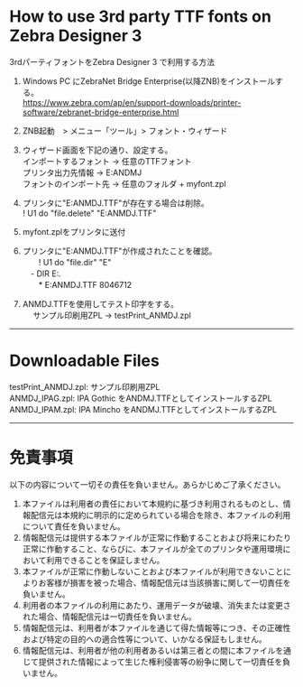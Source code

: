 # How to use 3rd party TTF fonts on Zebra Designer 3 
 3rdパーティフォントをZebra Designer 3 で利用する方法

1. Windows PC にZebraNet Bridge Enterprise(以降ZNB)をインストールする。</br>
https://www.zebra.com/ap/en/support-downloads/printer-software/zebranet-bridge-enterprise.html

2. ZNB起動　> メニュー「ツール」> フォント・ウィザード

3. ウィザード画面を下記の通り、設定する。</br>
   インポートするフォント → 任意のTTFフォント</br>
   プリンタ出力先情報 → E:ANDMJ</br>
   フォントのインポート先 → 任意のフォルダ + myfont.zpl</br>

4. プリンタに"E:ANMDJ.TTF"が存在する場合は削除。</br>
   ! U1 do "file.delete" "E:ANMDJ.TTF"

5. myfont.zplをプリンタに送付

6. プリンタに"E:ANMDJ.TTF"が作成されたことを確認。</br>
　　! U1 do "file.dir" "E"</br>
  　- DIR E:*.* </br>
　　* E:ANMDJ.TTF   8046712  </br>
  
7. ANMDJ.TTFを使用してテスト印字をする。</br>
　 サンプル印刷用ZPL → testPrint_ANMDJ.zpl
  
--------

# Downloadable Files

testPrint_ANMDJ.zpl: サンプル印刷用ZPL</br>
ANMDJ_IPAG.zpl: IPA Gothic をANDMJ.TTFとしてインストールするZPL</br>
ANMDJ_IPAM.zpl: IPA Mincho をANDMJ.TTFとしてインストールするZPL</br>

------

# 免責事項

以下の内容について一切その責任を負いません。あらかじめご了承ください。</br>

1. 本ファイルは利用者の責任において本規約に基づき利用されるものとし、情報配信元は本規約に明示的に定められている場合を除き、本ファイルの利用について責任を負いません。</br>
2. 情報配信元は提供する本ファイルが正常に作動することおよび将来にわたり正常に作動すること、ならびに、本ファイルが全てのプリンタや運用環境において利用できることを保証しません。</br>
3. 本ファイルが正常に作動しないことおよび本ファイルが利用できないことによりお客様が損害を被った場合、情報配信元は当該損害に関して一切責任を負いません。</br>
5. 利用者の本ファイルの利用にあたり、運用データが破壊、消失または変更された場合、情報配信元は一切責任を負いません。</br>
7. 情報配信元は、利用者が本ファイルを通じて得た情報等につき、その正確性および特定の目的への適合性等について、いかなる保証もしません。</br>
7. 情報配信元は、利用者が他の利用者あるいは第三者との間に本ファイルを通じて提供された情報によって生じた権利侵害等の紛争に関して一切責任を負いません。</br>
